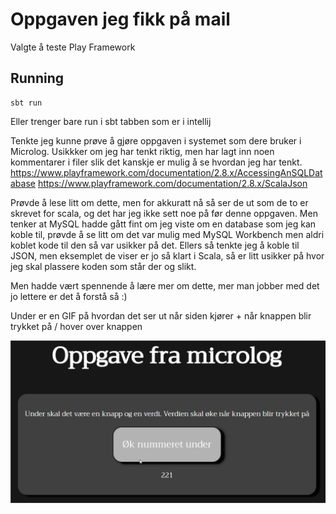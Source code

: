 # Oppgaven jeg fikk på mail

Valgte å teste Play Framework

## Running
```
sbt run
```
Eller trenger bare run i sbt tabben som er i intellij

Tenkte jeg kunne prøve å gjøre oppgaven i systemet som dere bruker i Microlog. Usikkker om jeg har tenkt riktig, men har lagt inn noen kommentarer i filer slik det kanskje er mulig å se hvordan jeg har tenkt.
https://www.playframework.com/documentation/2.8.x/AccessingAnSQLDatabase
https://www.playframework.com/documentation/2.8.x/ScalaJson

Prøvde å lese litt om dette, men for akkuratt nå så ser de ut som de to er skrevet for scala, og det har jeg ikke sett noe på før denne oppgaven. 
Men tenker at MySQL hadde gått fint om jeg viste om en database som jeg kan koble til, prøvde å se litt om det var mulig med MySQL Workbench men aldri koblet kode til den så var usikker på det.
Ellers så tenkte jeg å koble til JSON, men eksemplet de viser er jo så klart i Scala, så er litt usikker på hvor jeg skal plassere koden som står der og slikt.

Men hadde vært spennende å lære mer om dette, mer man jobber med det jo lettere er det å forstå så :)

Under er en GIF på hvordan det ser ut når siden kjører +  når knappen blir trykket på / hover over knappen

![](https://github.com/Bass4Nation/play-framework-oppgave/blob/main/Screenshots/med%20simpel%20transition(animation).gif)

